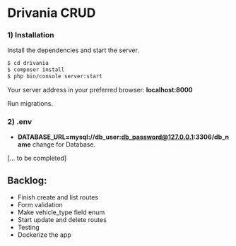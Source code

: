 # Drivania CRUD

### 1) Installation


Install the dependencies and start the server.

```sh
$ cd drivania
$ composer install
$ php bin/console server:start
```

Your server address in your preferred browser: **localhost:8000**

Run migrations.

### 2) .env

- **DATABASE_URL=mysql://db_user:db_password@127.0.0.1:3306/db_name** change for Database.

[... to be completed]

## Backlog:
- Finish create and list routes
- Form validation
- Make vehicle_type field enum
- Start update and delete routes
- Testing
- Dockerize the app
